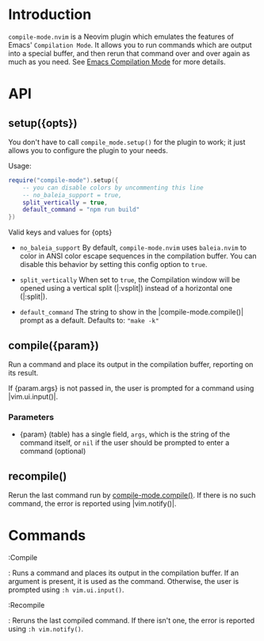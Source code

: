 # Introduction

`compile-mode.nvim` is a Neovim plugin which emulates the features of Emacs' `Compilation Mode`. It allows you to run commands which are output into a special buffer, and then rerun that command over and over again as much as you need. See [Emacs Compilation Mode](https://www.gnu.org/software/emacs/manual/html_node/emacs/Compilation-Mode.html) for more details.

# API

## setup({opts})

You don't have to call `compile_mode.setup()` for the plugin to work; it just allows you to configure the plugin to your needs.

Usage:

```lua
require("compile-mode").setup({
    -- you can disable colors by uncommenting this line
    -- no_baleia_support = true,
    split_vertically = true,
    default_command = "npm run build"
})
```

Valid keys and values for {opts}

- `no_baleia_support`
  By default, `compile-mode.nvim` uses `baleia.nvim` to color in
  ANSI color escape sequences in the compilation buffer. You can
  disable this behavior by setting this config option to `true`.

- `split_vertically`
  When set to `true`, the Compilation window will be
  opened using a vertical split (|:vsplit|) instead of a
  horizontal one (|:split|).

- `default_command`
  The string to show in the |compile-mode.compile()| prompt
  as a default.
  Defaults to: `"make -k"`

## compile({param})

Run a command and place its output in the compilation buffer,
reporting on its result.

If {param.args} is not passed in, the user is prompted for a command
using |vim.ui.input()|.

### Parameters

- {param}	(table)	has a single field, `args`, which is the string of the command itself, or `nil` if the user should be prompted to enter a command (optional)

## recompile()

Rerun the last command run by [compile-mode.compile()](#compile-param). If there is no such command, the error is reported using |vim.notify()|.

# Commands

:Compile

: Runs a command and places its output in the compilation buffer.
If an argument is present, it is used as the command. Otherwise, the user is prompted using `:h vim.ui.input()`.

:Recompile

: Reruns the last compiled command. If there isn't one, the error is reported using `:h vim.notify()`.
